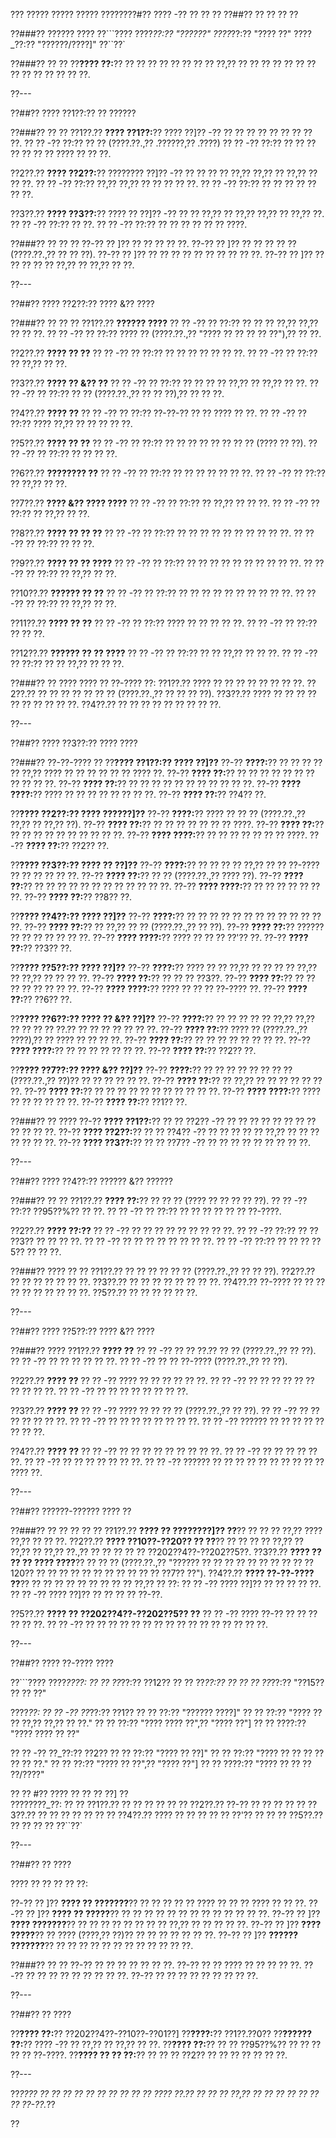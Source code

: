 ??? ????? ????? ????? ????????#?? ???? -?? ?? ?? ??
??##?? ?? ?? ?? ??

??###?? ?????? ????
??```????
????_??:?? "??????"
????_??:?? "???? ??"
????_??:?? "??????/????]"
??``??`

??###?? ?? ??
??**???? ??:**?? ?? ?? ?? ?? ?? ?? ?? ?? ??,?? ?? ?? ?? ?? ?? ?? ?? ?? ?? ?? ?? ?? ?? ??.

??---

??##?? ???? ??1??:?? ?? ??????

??###?? ?? ??
??1??.?? **???? ??1??:**?? ???? ??]?? -?? ?? ?? ?? ?? ?? ?? ?? ?? ??.
??  ?? -?? ??:?? ?? ?? (????.??.,?? .??????,?? .????)
??  ?? -?? ??:?? ?? ?? ?? ?? ?? ?? ?? ???? ?? ?? ??.

??2??.?? **???? ??2??:**?? ???????? ??]?? -?? ?? ?? ?? ?? ??,?? ??,?? ?? ??,?? ?? ?? ??.
??  ?? -?? ??:?? ??,?? ??,?? ?? ?? ?? ?? ??.
??  ?? -?? ??:?? ?? ?? ?? ?? ?? ?? ??.

??3??.?? **???? ??3??:**?? ???? ?? ??]?? -?? ?? ?? ??,?? ?? ??,?? ??,?? ?? ??,?? ??.
??  ?? -?? ??:?? ?? ??.
??  ?? -?? ??:?? ?? ?? ?? ?? ?? ?? ????.

??###?? ?? ?? ??
??-?? ?? ]?? ?? ?? ?? ?? ??.
??-?? ?? ]?? ?? ?? ?? ?? ?? (????.??.,?? ?? ?? ??).
??-?? ?? ]?? ?? ?? ?? ?? ?? ?? ?? ?? ?? ??.
??-?? ?? ]?? ?? ?? ?? ?? ?? ??,?? ?? ??,?? ?? ??.

??---

??##?? ???? ??2??:?? ???? &?? ????

??###?? ?? ?? ??
??1??.?? **?????? ????**
??  ?? -?? ?? ??:?? ?? ?? ?? ??,?? ??,?? ?? ?? ??.
??  ?? -?? ?? ??:?? ???? ?? (????.??.,?? "???? ?? ?? ?? ?? ??"),?? ?? ??.

??2??.?? **???? ?? ??**
??  ?? -?? ?? ??:?? ?? ?? ?? ?? ?? ?? ??.
??  ?? -?? ?? ??:?? ?? ??,?? ?? ??.

??3??.?? **???? ?? &?? ??**
??  ?? -?? ?? ??:?? ?? ?? ?? ?? ??,?? ?? ??,?? ?? ??.
??  ?? -?? ?? ??:?? ?? ?? (????.??.,?? ?? ?? ??),?? ?? ?? ??.

??4??.?? **???? ??**
??  ?? -?? ?? ??:?? ??-??-?? ?? ?? ???? ?? ??.
??  ?? -?? ?? ??:?? ???? ??,?? ?? ?? ?? ?? ??.

??5??.?? **???? ?? ??**
??  ?? -?? ?? ??:?? ?? ?? ?? ?? ?? ?? ?? ?? (???? ?? ??).
??  ?? -?? ?? ??:?? ?? ?? ?? ??.

??6??.?? **???????? ??**
??  ?? -?? ?? ??:?? ?? ?? ?? ?? ?? ?? ??.
??  ?? -?? ?? ??:?? ?? ??,?? ?? ??.

??7??.?? **???? &?? ???? ????**
??  ?? -?? ?? ??:?? ?? ??,?? ?? ?? ??.
??  ?? -?? ?? ??:?? ?? ??,?? ?? ??.

??8??.?? **???? ?? ?? ??**
??  ?? -?? ?? ??:?? ?? ?? ?? ?? ?? ?? ?? ?? ?? ??.
??  ?? -?? ?? ??:?? ?? ?? ??.

??9??.?? **???? ?? ?? ????**
??  ?? -?? ?? ??:?? ?? ?? ?? ?? ?? ?? ?? ?? ?? ??.
??  ?? -?? ?? ??:?? ?? ??,?? ?? ??.

??10??.?? **?????? ?? ??**
??   ?? -?? ?? ??:?? ?? ?? ?? ?? ?? ?? ?? ?? ?? ??.
??   ?? -?? ?? ??:?? ?? ??,?? ?? ??.

??11??.?? **???? ?? ??**
??   ?? -?? ?? ??:?? ???? ?? ?? ?? ?? ??.
??   ?? -?? ?? ??:?? ?? ?? ??.

??12??.?? **?????? ?? ?? ????**
??   ?? -?? ?? ??:?? ?? ?? ??,?? ?? ?? ??.
??   ?? -?? ?? ??:?? ?? ?? ??,?? ?? ?? ??.

??###?? ?? ????
???? ?? ??-???? ??:
??1??.?? ???? ?? ?? ?? ?? ?? ?? ?? ??.
??2??.?? ?? ?? ?? ?? ?? ?? ?? (????.??.,?? ?? ?? ?? ??).
??3??.?? ???? ?? ?? ?? ?? ?? ?? ?? ?? ?? ??.
??4??.?? ?? ?? ?? ?? ?? ?? ?? ?? ??.

??---

??##?? ???? ??3??:?? ???? ????

??###?? ??-??-???? ??
??**???? ??1??:?? ???? ??]??**
??-?? **????:**?? ?? ?? ?? ?? ?? ??,?? ???? ?? ?? ?? ?? ?? ?? ???? ??.
??-?? **???? ??:**?? ?? ?? ?? ?? ?? ?? ?? ?? ?? ?? ??.
??-?? **???? ??:**?? ?? ?? ?? ?? ?? ?? ?? ?? ?? ?? ??.
??-?? **???? ????:**?? ???? ?? ?? ?? ?? ?? ?? ?? ??.
??-?? **???? ??:**?? ??4?? ??.

??**???? ??2??:?? ???? ??????]??**
??-?? **????:**?? ???? ?? ?? ?? (????.??.,?? ??,?? ?? ??,?? ??).
??-?? **???? ??:**?? ?? ?? ?? ?? ?? ?? ?? ????.
??-?? **???? ??:**?? ?? ?? ?? ?? ?? ?? ?? ?? ?? ??.
??-?? **???? ????:**?? ?? ?? ?? ?? ?? ?? ?? ????.
??-?? **???? ??:**?? ??2?? ??.

??**???? ??3??:?? ???? ?? ??]??**
??-?? **????:**?? ?? ?? ?? ?? ??,?? ?? ?? ??-???? ?? ?? ?? ?? ?? ??.
??-?? **???? ??:**?? ?? ?? (????.??.,?? ???? ??).
??-?? **???? ??:**?? ?? ?? ?? ?? ?? ?? ?? ?? ?? ?? ?? ??.
??-?? **???? ????:**?? ?? ?? ?? ?? ?? ?? ??.
??-?? **???? ??:**?? ??8?? ??.

??**???? ??4??:?? ???? ??]??**
??-?? **????:**?? ?? ?? ?? ?? ?? ?? ?? ?? ?? ?? ?? ?? ??.
??-?? **???? ??:**?? ?? ??,?? ?? ?? (????.??.,?? ?? ??).
??-?? **???? ??:**?? ?????? ?? ?? ?? ?? ?? ?? ??.
??-?? **???? ????:**?? ???? ?? ?? ?? ??'?? ??.
??-?? **???? ??:**?? ??3?? ??.

??**???? ??5??:?? ???? ??]??**
??-?? **????:**?? ???? ?? ?? ??,?? ?? ?? ?? ?? ??,?? ?? ??,?? ?? ?? ?? ??.
??-?? **???? ??:**?? ?? ?? ?? ??3??.
??-?? **???? ??:**?? ?? ?? ?? ?? ?? ?? ?? ??.
??-?? **???? ????:**?? ???? ?? ?? ?? ??-???? ??.
??-?? **???? ??:**?? ??6?? ??.

??**???? ??6??:?? ???? ?? &?? ??]??**
??-?? **????:**?? ?? ?? ?? ?? ?? ??,?? ??,?? ?? ?? ?? ?? ??.?? ?? ?? ?? ?? ?? ?? ??.
??-?? **???? ??:**?? ???? ?? (????.??.,?? ????),?? ?? ???? ?? ?? ?? ??.
??-?? **???? ??:**?? ?? ?? ?? ?? ?? ?? ?? ??.
??-?? **???? ????:**?? ?? ?? ?? ?? ?? ?? ??.
??-?? **???? ??:**?? ??2?? ??.

??**???? ??7??:?? ???? &?? ??]??**
??-?? **????:**?? ?? ?? ?? ?? ?? ?? ?? ?? (????.??.,?? ??)?? ?? ?? ?? ?? ?? ??.
??-?? **???? ??:**?? ?? ??,?? ?? ?? ?? ?? ?? ?? ??.
??-?? **???? ??:**?? ?? ?? ?? ?? ?? ?? ?? ?? ?? ?? ??.
??-?? **???? ????:**?? ???? ?? ?? ?? ?? ?? ??.
??-?? **???? ??:**?? ??1?? ??.

??###?? ?? ????
??-?? **???? ??1??:**?? ?? ?? ??2?? -?? ?? ?? ?? ?? ?? ?? ?? ?? ?? ?? ?? ??.
??-?? **???? ??2??:**?? ?? ?? ??4?? -?? ?? ?? ?? ?? ?? ??,?? ?? ?? ?? ?? ?? ?? ??.
??-?? **???? ??3??:**?? ?? ?? ??7?? -?? ?? ?? ?? ?? ?? ?? ?? ?? ??.

??---

??##?? ???? ??4??:?? ?????? &?? ??????

??###?? ?? ??
??1??.?? **???? ??:**?? ?? ?? ?? (???? ?? ?? ?? ?? ??).
??  ?? -?? ??:?? ??95??%?? ?? ??.
??  ?? -?? ?? ??:?? ?? ?? ?? ?? ?? ?? ??-????.

??2??.?? **???? ??:??**
??  ?? -?? ?? ?? ?? ?? ?? ?? ?? ?? ??.
??    ?? -?? ??:?? ?? ?? ??3?? ?? ?? ?? ??.
??  ?? -?? ?? ?? ?? ?? ?? ?? ?? ??.
??    ?? -?? ??:?? ?? ?? ?? ??5?? ?? ?? ??.

??###?? ???? ?? ??
??1??.?? ?? ?? ?? ?? ?? ?? (????.??.,?? ?? ?? ??).
??2??.?? ?? ?? ?? ?? ?? ?? ??.
??3??.?? ?? ?? ?? ?? ?? ?? ?? ??.
??4??.?? ??-???? ?? ?? ?? ?? ?? ?? ?? ?? ?? ??.
??5??.?? ?? ?? ?? ?? ?? ??.

??---

??##?? ???? ??5??:?? ???? &?? ????

??###?? ????
??1??.?? **???? ??**
??  ?? -?? ?? ?? ??.?? ?? ?? (????.??.,?? ?? ??).
??  ?? -?? ?? ?? ?? ?? ?? ??.
??  ?? -?? ?? ?? ??-???? (????.??.,?? ?? ??).

??2??.?? **???? ??**
??  ?? -?? ???? ?? ?? ?? ?? ?? ??.
??  ?? -?? ?? ?? ?? ?? ?? ?? ?? ?? ?? ??.
??  ?? -?? ?? ?? ?? ?? ?? ?? ?? ??.

??3??.?? **???? ??**
??  ?? -?? ???? ?? ?? ?? ?? (????.??.,?? ?? ??).
??  ?? -?? ?? ?? ?? ?? ?? ?? ??.
??  ?? -?? ?? ?? ?? ?? ?? ?? ?? ??.
??  ?? -?? ?????? ?? ?? ?? ?? ?? ?? ?? ??.

??4??.?? **???? ??**
??  ?? -?? ?? ?? ?? ?? ?? ?? ?? ?? ??.
??  ?? -?? ?? ?? ?? ?? ?? ??.
??  ?? -?? ?? ?? ?? ?? ?? ?? ??.
??  ?? -?? ?????? ?? ?? ?? ?? ?? ?? ?? ?? ?? ?? ???? ??.

??---

??##?? ??????-?????? ???? ??

??###?? ?? ?? ?? ?? ??
??1??.?? **???? ?? ????????]?? ??**?? ?? ?? ?? ??,?? ???? ??,?? ?? ?? ??.
??2??.?? **???? ??10??-??20?? ?? ??**?? ?? ?? ?? ?? ??,?? ?? ??,?? ?? ??,?? ??.,?? ?? ?? ?? ?? ?? ??202??4??-??202??5??.
??3??.?? **???? ?? ?? ?? ???? ????**?? ?? ?? ?? (????.??.,?? "?????? ?? ?? ?? ?? ?? ?? ?? ?? ?? ??120?? ?? ?? ?? ?? ?? ?? ?? ?? ?? ?? ?? ??7?? ??").
??4??.?? **???? ??-??-???? ??**?? ?? ?? ?? ?? ?? ?? ?? ?? ?? ??,?? ?? ??:
??  ?? -?? ???? ??]?? ?? ?? ?? ?? ??.
??  ?? -?? ???? ??]?? ?? ?? ?? ?? ??-??.

??5??.?? **???? ?? ??202??4??-??202??5?? ??**
??  ?? -?? ???? ??-?? ?? ?? ?? ?? ?? ??.
??  ?? -?? ?? ?? ?? ?? ?? ?? ?? ?? ?? ?? ?? ?? ?? ?? ?? ??.

??---

??##?? ???? ??-???? ????

??```????
????_????:
?? ?? ??_??:?? ??12??
?? ?? ??_??:?? ??
?? ?? ??_??:?? "??15?? ?? ?? ??"

????_??:
?? ?? -?? ??_??:?? ??1??
??   ?? ??:?? "?????? ????]"
??   ?? ??:?? "???? ?? ?? ??,?? ??,?? ?? ??."
??   ?? ??:?? "???? ???? ??",?? "???? ??"]
??   ?? ????:?? "???? ???? ?? ??"

?? ?? -?? ??_??:?? ??2??
??   ?? ??:?? "???? ?? ??]"
??   ?? ??:?? "???? ?? ?? ?? ?? ?? ?? ??."
??   ?? ??:?? "???? ?? ??",?? "???? ??"]
??   ?? ????:?? "???? ?? ?? ?? ??/????"

?? ?? #?? ???? ?? ?? ?? ??]
??  
????????_??:
?? ?? ??1??.?? ?? ?? ?? ??
?? ?? ??2??.?? ??-?? ?? ?? ??
?? ?? ??3??.?? ?? ?? ?? ?? ??
?? ?? ??4??.?? ???? ?? ?? ?? ?? ?? ??'?? ??
?? ?? ??5??.?? ?? ?? ?? ??
??``??`

??---

??##?? ?? ????

???? ?? ?? ?? ?? ??:

??-?? ?? ]?? **???? ?? ???????**?? ?? ?? ?? ?? ?? ???? ?? ?? ?? ???? ?? ?? ??.
??-?? ?? ]?? **???? ?? ?????**?? ?? ?? ?? ?? ?? ?? ?? ?? ?? ?? ?? ?? ??.
??-?? ?? ]?? **???? ???????**?? ?? ?? ?? ?? ?? ?? ?? ?? ??,?? ?? ?? ?? ?? ??.
??-?? ?? ]?? **???? ?????**?? ?? ???? (????,?? ??)?? ?? ?? ?? ?? ?? ?? ??.
??-?? ?? ]?? **?????? ???????**?? ?? ?? ?? ?? ?? ?? ?? ?? ?? ?? ?? ??.

??###?? ?? ??
??-?? ?? ?? ?? ?? ?? ?? ??.
??-?? ?? ?? ???? ?? ?? ?? ?? ??.
??-?? ?? ?? ?? ?? ?? ?? ?? ?? ??.
??-?? ?? ?? ?? ?? ?? ?? ?? ?? ??.

??---

??##?? ?? ????

??**???? ??:**?? ??202??4??-??10??-??01??]
??**????:**?? ??1??.??0??
??**?????? ??:**?? ???? -?? ?? ??,?? ?? ??,?? ?? ??.
??**???? ??:**?? ?? ?? ??95??%?? ?? ?? ?? ?? ?? ??-????.
??**???? ?? ?? ??:**?? ?? ?? ?? ??2?? ?? ?? ?? ?? ?? ?? ??.

??---

??*???? ?? ?? ?? ?? ?? ?? ?? ?? ?? ?? ???? ??.?? ?? ?? ?? ??,?? ?? ?? ?? ?? ?? ?? ?? ??-??.*??

??